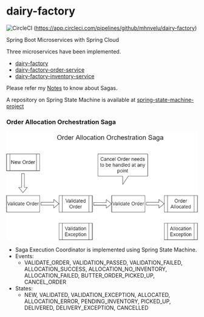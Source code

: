 # dairy-factory
![CircleCI](https://circleci.com/gh/mhnvelu/dairy-factory.svg?style=svg) (https://app.circleci.com/pipelines/github/mhnvelu/dairy-factory)

Spring Boot Microservices with Spring Cloud

Three microservices have been implemented.

- [dairy-factory](https://github.com/mhnvelu/dairy-factory)
- [dairy-factory-order-service](https://github.com/mhnvelu/dairy-factory-order-service)
- [dairy-factory-inventory-service](https://github.com/mhnvelu/dairy-factory-inventory-service)

Please refer my [Notes](NOTES.md) to know about Sagas.

A repository on Spring State Machine is available at [spring-state-machine-project](https://github.com/mhnvelu/spring-state-machine-project)

### Order Allocation Orchestration Saga
![](Order-Allocation-Orchestration-Saga.png)

- Saga Execution Coordinator is implemented using Spring State Machine.
- Events:
  - VALIDATE_ORDER, VALIDATION_PASSED, VALIDATION_FAILED, ALLOCATION_SUCCESS, 
  ALLOCATION_NO_INVENTORY, ALLOCATION_FAILED, BUTTER_ORDER_PICKED_UP, CANCEL_ORDER
- States:
  - NEW, VALIDATED, VALIDATION_EXCEPTION, ALLOCATED, ALLOCATION_ERROR, PENDING_INVENTORY, 
  PICKED_UP, DELIVERED, DELIVERY_EXCEPTION, CANCELLED

